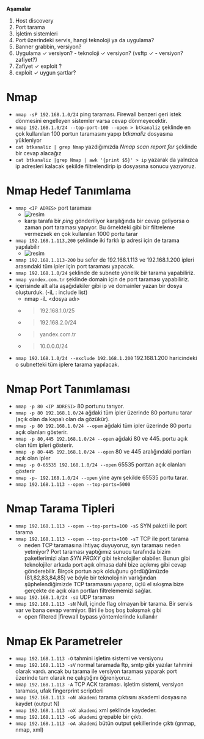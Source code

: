 

**Aşamalar**
1.  Host discovery
2.  Port tarama
3.  İşletim sistemleri
4.  Port üzerindeki servis, hangi teknoloji ya da uygulama?
5.  Banner grabbin, versiyon?
6.  Uygulama 	✓ versiyon? - teknoloji	✓ versiyon? (vsftp	✓ - versiyon? zafiyet?)
7.  Zafiyet	✓ exploit ?
8.  exploit	✓ uygun şartlar?

# Nmap #

- `nmap -sP 192.168.1.0/24` ping taraması. Firewall benzeri geri istek dönmesini engelleyen sistemler varsa cevap dönmeyecektir.
- `nmap 192.168.1.0/24 --top-port-100 --open > btkanaliz` şeklinde en çok kullanılan 100 portun taramasını yapıp _btkanaliz_ dosyasına yükleniyor
- `cat btkanaliz | grep Nmap` yazdığımızda _Nmap scan report for <IP ADRES>_ şeklinde bir cevap alacağız
- `cat btkanaliz |grep Nmap | awk '{print $5}' > ip` yazarak da yalnızca ip adresleri kalacak şekilde filtrelendirip ip dosyasına sonucu yazıyoruz.

# Nmap Hedef Tanımlama #
- `nmap <IP ADRES>` port taraması
  - ![resim](https://user-images.githubusercontent.com/63648396/147383963-0d1a2541-93af-4f1f-a8cf-d3b9d37b46f1.png)
  - karşı tarafa bir _ping_ gönderiliyor karşılığında bir cevap geliyorsa o zaman port taraması yapıyor. Bu örnekteki gibi bir filtreleme vermezsek en çok kullanılan 1000 portu tarar
- `nmap 192.168.1.113,200` şeklinde iki farklı ip adresi için de tarama yapılabilir
  - ![resim](https://user-images.githubusercontent.com/63648396/147384067-f905632c-2a0e-49b3-96de-92ba30467897.png)
- `nmap 192.168.1.113-200` bu sefer de 192.168.1.113 ve 192.168.1.200 ipleri arasındaki tüm ipler için port taraması yapacak.
- `nmap 192.168.1.0/24` şeklinde de subnete yönelik bir tarama yapabiliriz.
- `nmap yandex.com.tr` şeklinde domain için de port taraması yapabiliriz.
- içerisinde alt alta aşağıdakiler gibi ip ve domainler yazan bir dosya oluşturduk. (-iL : include list)
  - nmap -iL <dosya adı>
  - > 192.168.1.0/25 
  - > 192.168.2.0/24
  - > yandex.com.tr
  - > 10.0.0.0/24
- `nmap 192.168.1.0/24 --exclude 192.168.1.200` 192.168.1.200 haricindeki o subnetteki tüm iplere tarama yapılacak.

# Nmap Port Tanımlaması #
- `nmap -p 80 <IP ADRESI>` 80 portunu tarıyor.
- `nmap -p 80 192.168.1.0/24` ağdaki tüm ipler üzerinde 80 portunu tarar (açık olan da kapalı olan da gözükür).
- `nmap -p 80 192.168.1.0/24 --opem` ağdaki tüm ipler üzerinde 80 portu açık olanları gösterir.
- `nmap -p 80,445 192.168.1.0/24 --open` ağdaki 80 ve 445. portu açık olan tüm ipleri gösterir.
- `nmap -p 80-445 192.168.1.0/24 --open` 80 ve 445 aralığındaki portları açık olan ipler
- `nmap -p 0-65535 192.168.1.0/24 --open` 65535 porttan açık olanları gösterir
- `nmap -p- 192.168.1.0/24 --open` yine aynı şekilde 65535 portu tarar.
- `nmap 192.168.1.113 --open --top-ports=5000`
  
# Nmap Tarama Tipleri #
- `nmap 192.168.1.113 --open --top-ports=100 -sS` SYN paketi ile port tarama
- `nmap 192.168.1.113 --open --top-ports=100 -sT` TCP ile port tarama
  - neden TCP taramasına ihtiyaç duyuyoruz, syn taraması neden yetmiyor? Port taraması yaptığımız sunucu tarafında bizim paketlerimizi alan _SYN PROXY_ gibi teknolojiler olabiler. Bunun gibi teknolojiler arkada port açık olmasa dahi bize açıkmış gibi cevap gönderebilir. Birçok portun açık olduğunu gördüğümüzde (81,82,83,84,85) ve böyle bir teknolojinin varlığından şüphelendiğimizde TCP taramasını yaparız, üçlü el sıkışma bize gerçekte de açık olan portları filtrelememizi sağlar.
- `nmap 192.168.1.0/24 -sU` UDP taraması
- `nmap 192.168.1.113 -sN` Null, içinde flag olmayan bir tarama. Bir servis var ve bana cevap vermiyor. Biri ile boş boş bakışmak gibi 
  - open filtered |firewall bypass yöntemlerinde kullanılır

# Nmap Ek Parametreler #
- `nmap 192.168.1.113 -O` tahmini işletim sistemi ve versiyonu
- `nmap 192.168.1.113 -sV` normal taramada ftp, smtp gibi yazılar tahmini olarak vardı. ancak bu tarama ile versiyon taraması yaparak port üzerinde tam olarak ne çalıştığını öğreniyoruz.
- `nmap 192.168.1.113 -A` TCP ACK taraması. işletim sistemi, versiyon taraması, ufak fingerprint scriptleri
- `nmap 192.168.1.113 -oN akademi` tarama çıktısını akademi dosyasına kaydet (output N)
- `nmap 192.168.1.113 -oX akademi` xml şeklinde kaydeder.
- `nmap 192.168.1.113 -oG akademi` grepable bir çıktı.
- `nmap 192.168.1.113 -oA akademi` bütün output şekillerinde çıktı (gnmap, nmap, xml)

  
  
  
  
  
  
  
  
  
  
  
  
  
  
  
  
  
  
  
  
  
  
  
  
  
  
  
  
  
